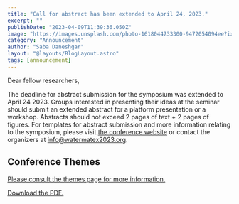 ```yaml
---
title: "Call for abstract has been extended to April 24, 2023."
excerpt: ""
publishDate: "2023-04-09T11:39:36.050Z"
image: "https://images.unsplash.com/photo-1618044733300-9472054094ee?ixlib=rb-4.0.3&ixid=MnwxMjA3fDB8MHxwaG90by1wYWdlfHx8fGVufDB8fHx8&auto=format&fit=crop&w=1171&q=80"
category: "Announcement"
author: "Saba Daneshgar"
layout: "@layouts/BlogLayout.astro"
tags: [announcement]
---
```


Dear fellow researchers,

The deadline for abstract submission for the symposium was extended to April 24 2023. Groups interested in presenting their ideas at the seminar should submit an extended abstract for a platform presentation or a workshop. Abstracts should not exceed 2 pages of text + 2 pages of figures.
For templates for abstract submission and more information relating to the symposium, please visit [the conference website](https://www.watermatex2023.org/) or contact the organizers at [info@watermatex2023.org](mailto:info@watermatex2023.org).

## Conference Themes

[Please consult the themes page for more information.](https://www.watermatex2023.org/conference/themes)

[Download the PDF.](https://drive.google.com/file/d/1aRrLPPKt4jS_45TqBjcT68auKtMlfq4A/view?usp=share_link)